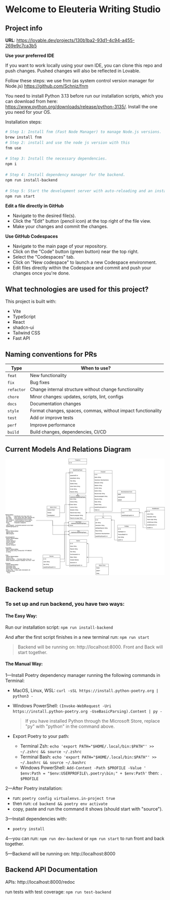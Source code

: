 # Welcome to Eleuteria Writing Studio

## Project info

**URL**: https://lovable.dev/projects/130b1ba2-93d1-4c94-a455-269e9c7ca3b5

**Use your preferred IDE**

If you want to work locally using your own IDE, you can clone this repo and push changes. Pushed changes will also be reflected in Lovable.

Follow these steps:
we use fnm (as system control version manager for Node.js) https://github.com/Schniz/fnm

You need to install Python 3.13 before run our installation scripts, which you can download from here:
https://www.python.org/downloads/release/python-3135/. Install the one you need for your OS.

Installation steps:

```sh
# Step 1: Install fnm (Fast Node Manager) to manage Node.js versions.
brew install fnm
# Step 2: install and use the node js version with this
fnm use

# Step 3: Install the necessary dependencies.
npm i

# Step 4: Install dependency manager for the backend.
npm run install-backend

# Step 5: Start the development server with auto-reloading and an instant preview.
npm run start
```

**Edit a file directly in GitHub**

- Navigate to the desired file(s).
- Click the "Edit" button (pencil icon) at the top right of the file view.
- Make your changes and commit the changes.

**Use GitHub Codespaces**

- Navigate to the main page of your repository.
- Click on the "Code" button (green button) near the top right.
- Select the "Codespaces" tab.
- Click on "New codespace" to launch a new Codespace environment.
- Edit files directly within the Codespace and commit and push your changes once you're done.

## What technologies are used for this project?

This project is built with:

- Vite
- TypeScript
- React
- shadcn-ui
- Tailwind CSS
- Fast API

## Naming conventions for PRs

| Type       | When to use?                                                 |
| ---------- | ------------------------------------------------------------ |
| `feat`     | New functionality                                            |
| `fix`      | Bug fixes                                                    |
| `refactor` | Change internal structure without change functionality       |
| `chore`    | Minor changes: updates, scripts, lint, configs               |
| `docs`     | Documentation changes                                        |
| `style`    | Format changes, spaces, commas, without impact functionality |
| `test`     | Add or improve tests                                         |
| `perf`     | Improve performance                                          |
| `build`    | Build changes, dependencies, CI/CD                           |

## Current Models And Relations Diagram

![Models And Relations](eleuteria_data_models.drawio.png)

## Backend setup

### To set up and run backend, you have two ways:

#### The Easy Way:

Run our installation script: `npm run install-backend`

And after the first script finishes in a new terminal run: `npm run start`

> Backend will be running on: http://localhost:8000. Front and Back will start together.

#### The Manual Way:

1—Install Poetry dependency manager running the following commands in Terminal:

- MacOS, Linux, WSL: `curl -sSL https://install.python-poetry.org | python3 -`

- Windows PowerShell: `(Invoke-WebRequest -Uri https://install.python-poetry.org -UseBasicParsing).Content | py -`

  > If you have installed Python through the Microsoft Store, replace "py" with "python" in the command above.

- Export Poetry to your path:
  - Terminal Zsh: `echo 'export PATH="$HOME/.local/bin:$PATH"' >> ~/.zshrc && source ~/.zshrc`
  - Terminal Bash: `echo 'export PATH="$HOME/.local/bin:$PATH"' >> ~/.bashrc && source ~/.bashrc`
  - Windows PowerShell: `Add-Content -Path $PROFILE -Value ' $env:Path = "$env:USERPROFILE\.poetry\bin;" + $env:Path'` then: `. $PROFILE`

2—After Poetry installation:

- run: `poetry config virtualenvs.in-project true`
- then run: `cd backend && poetry env activate`
- copy, paste and run the command it shows (should start with "source").

3—Install dependencies with:

- `poetry install`

4—you can run: `npm run dev-backend` or `npm run start` to run front and back together.

5—Backend will be running on: http://localhost:8000

## Backend API Documentation

APIs: http://localhost:8000/redoc

run tests with test coverage: `npm run test-backend`
